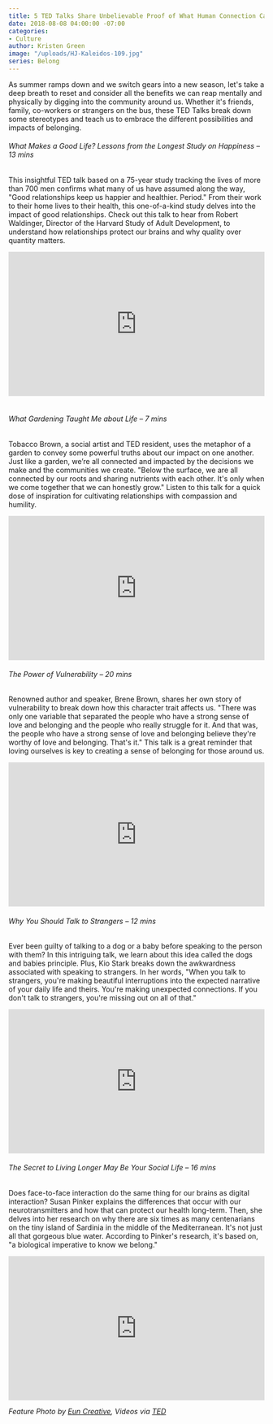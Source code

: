 ```yaml
---
title: 5 TED Talks Share Unbelievable Proof of What Human Connection Can Do
date: 2018-08-08 04:00:00 -07:00
categories:
- Culture
author: Kristen Green
image: "/uploads/HJ-Kaleidos-109.jpg"
series: Belong
---
```


As summer ramps down and we switch gears into a new season, let's take a deep breath to reset and consider all the benefits we can reap mentally and physically by digging into the community around us. Whether it's friends, family, co-workers or strangers on the bus, these TED Talks break down some stereotypes and teach us to embrace the different possibilities and impacts of belonging. 

###### What Makes a Good Life? Lessons from the Longest Study on Happiness – 13 mins

This insightful TED talk based on a 75-year study tracking the lives of more than 700 men confirms what many of us have assumed along the way, "Good relationships keep us happier and healthier. Period." From their work to their home lives to their health, this one-of-a-kind study delves into the impact of good relationships. Check out this talk to hear from Robert Waldinger, Director of the Harvard Study of Adult Development, to understand how relationships protect our brains and why quality over quantity matters. 

<div style="max-width:854px"><div style="position:relative;height:0;padding-bottom:56.25%"><iframe src="https://embed.ted.com/talks/robert_waldinger_what_makes_a_good_life_lessons_from_the_longest_study_on_happiness" width="854" height="480" style="position:absolute;left:0;top:0;width:100%;height:100%" frameborder="0" scrolling="no" allowfullscreen></iframe></div></div>

<br>

###### What Gardening Taught Me about Life – 7 mins

Tobacco Brown, a social artist and TED resident, uses the metaphor of a garden to convey some powerful truths about our impact on one another. Just like a garden, we’re all connected and impacted by the decisions we make and the communities we create. "Below the surface, we are all connected by our roots and sharing nutrients with each other. It's only when we come together that we can honestly grow." Listen to this talk for a quick dose of inspiration for cultivating relationships with compassion and humility.

<div style="max-width:854px"><div style="position:relative;height:0;padding-bottom:56.25%"><iframe src="https://embed.ted.com/talks/tobacco_brown_what_gardening_taught_me_about_life" width="854" height="480" style="position:absolute;left:0;top:0;width:100%;height:100%" frameborder="0" scrolling="no" allowfullscreen></iframe></div></div>

###### The Power of Vulnerability – 20 mins

Renowned author and speaker, Brene Brown, shares her own story of vulnerability to break down how this character trait affects us. "There was only one variable that separated the people who have a strong sense of love and belonging and the people who really struggle for it. And that was, the people who have a strong sense of love and belonging believe they're worthy of love and belonging. That's it." This talk is a great reminder that loving ourselves is key to creating a sense of belonging for those around us. 

<div style="max-width:854px"><div style="position:relative;height:0;padding-bottom:56.25%"><iframe src="https://embed.ted.com/talks/brene_brown_on_vulnerability" width="854" height="480" style="position:absolute;left:0;top:0;width:100%;height:100%" frameborder="0" scrolling="no" allowfullscreen></iframe></div></div>

###### Why You Should Talk to Strangers – 12 mins

Ever been guilty of talking to a dog or a baby before speaking to the person with them? In this intriguing talk, we learn about this idea called the dogs and babies principle. Plus, Kio Stark breaks down the awkwardness associated with speaking to strangers. In her words, "When you talk to strangers, you're making beautiful interruptions into the expected narrative of your daily life and theirs. You're making unexpected connections. If you don't talk to strangers, you're missing out on all of that." 

<div style="max-width:854px"><div style="position:relative;height:0;padding-bottom:56.25%"><iframe src="https://embed.ted.com/talks/kio_stark_why_you_should_talk_to_strangers" width="854" height="480" style="position:absolute;left:0;top:0;width:100%;height:100%" frameborder="0" scrolling="no" allowfullscreen></iframe></div></div>

###### The Secret to Living Longer May Be Your Social Life – 16 mins

Does face-to-face interaction do the same thing for our brains as digital interaction? Susan Pinker explains the differences that occur with our neurotransmitters and how that can protect our health long-term. Then, she delves into her research on why there are six times as many centenarians on the tiny island of Sardinia in the middle of the Mediterranean. It's not just all that gorgeous blue water. According to Pinker's research, it's based on, "a biological imperative to know we belong."

<div style="max-width:854px"><div style="position:relative;height:0;padding-bottom:56.25%"><iframe src="https://embed.ted.com/talks/susan_pinker_the_secret_to_living_longer_may_be_your_social_life" width="854" height="480" style="position:absolute;left:0;top:0;width:100%;height:100%" frameborder="0" scrolling="no" allowfullscreen></iframe></div></div>

_Feature Photo by [Eun Creative](http://www.euncreative.com/), Videos via [TED](https://www.ted.com/)_